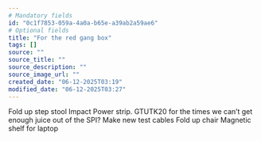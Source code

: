 ```yaml
---
# Mandatory fields
id: "0c1f7853-059a-4a0a-b65e-a39ab2a59ae6"
# Optional fields
title: "For the red gang box"
tags: []
source: ""
source_title: ""
source_description: ""
source_image_url: ""
created_date: "06-12-2025T03:19"
modified_date: "06-12-2025T03:27"
---
```

Fold up step stool
Impact
Power strip. 
GTUTK20 for the times we can’t get enough juice out of the SPI?
Make new test cables
Fold up chair
Magnetic shelf for laptop